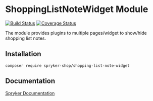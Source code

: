 # ShoppingListNoteWidget Module
[![Build Status](https://travis-ci.org/spryker-shop/shopping-list-note-widget.svg)](https://travis-ci.org/spryker-shop/shopping-list-note-widget)
[![Coverage Status](https://coveralls.io/repos/github/spryker-shop/shopping-list-note-widget/badge.svg)](https://coveralls.io/github/spryker-shop/shopping-list-note-widget)

The module provides plugins to multiple pages/widget to show/hide shopping list notes.

## Installation

```
composer require spryker-shop/shopping-list-note-widget
```

## Documentation

[Spryker Documentation](https://academy.spryker.com/developing_with_spryker/module_guide/modules.html)
